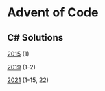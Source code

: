 # Advent of Code

## C# Solutions

[2015](https://github.com/DavidPesta/AdventOfCode/tree/main/csharp/2015) (1)

[2019](https://github.com/DavidPesta/AdventOfCode/tree/main/csharp/2019) (1-2)

[2021](https://github.com/DavidPesta/AdventOfCode/tree/main/csharp/2021) (1-15, 22)